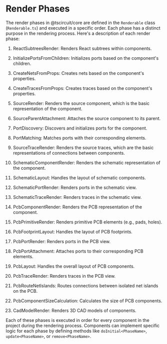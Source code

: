# Render Phases

The render phases in @tscircuit/core are defined in the `Renderable` class (`Renderable.ts`) and executed in a specific order. Each phase has a distinct purpose in the rendering process. Here's a description of each render phase:

1. ReactSubtreesRender: Renders React subtrees within components.

2. InitializePortsFromChildren: Initializes ports based on the component's children.

3. CreateNetsFromProps: Creates nets based on the component's properties.

4. CreateTracesFromProps: Creates traces based on the component's properties.

5. SourceRender: Renders the source component, which is the basic representation of the component.

6. SourceParentAttachment: Attaches the source component to its parent.

7. PortDiscovery: Discovers and initializes ports for the component.

8. PortMatching: Matches ports with their corresponding elements.

9. SourceTraceRender: Renders the source traces, which are the basic representations of connections between components.

10. SchematicComponentRender: Renders the schematic representation of the component.

11. SchematicLayout: Handles the layout of schematic components.

12. SchematicPortRender: Renders ports in the schematic view.

13. SchematicTraceRender: Renders traces in the schematic view.

14. PcbComponentRender: Renders the PCB representation of the component.

15. PcbPrimitiveRender: Renders primitive PCB elements (e.g., pads, holes).

16. PcbFootprintLayout: Handles the layout of PCB footprints.

17. PcbPortRender: Renders ports in the PCB view.

18. PcbPortAttachment: Attaches ports to their corresponding PCB elements.

19. PcbLayout: Handles the overall layout of PCB components.

20. PcbTraceRender: Renders traces in the PCB view.

21. PcbRouteNetIslands: Routes connections between isolated net islands on the PCB.

22. PcbComponentSizeCalculation: Calculates the size of PCB components.

23. CadModelRender: Renders 3D CAD models of components.

Each of these phases is executed in order for every component in the project during the rendering process. Components can implement specific logic for each phase by defining methods like `doInitial<PhaseName>`, `update<PhaseName>`, or `remove<PhaseName>`.
